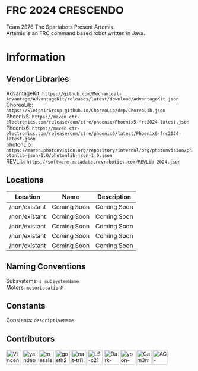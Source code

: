 # FRC 2024 CRESCENDO
Team 2976 The Spartabots Present Artemis. <br/>
Artemis is an FRC command based robot written in Java.
# Information
## Vendor Libraries
AdvantageKit: ```https://github.com/Mechanical-Advantage/AdvantageKit/releases/latest/download/AdvantageKit.json```<br/>
ChoreoLib: ```https://SleipnirGroup.github.io/ChoreoLib/dep/ChoreoLib.json```<br/>
Phoenix5: ```https://maven.ctr-electronics.com/release/com/ctre/phoenix/Phoenix5-frc2024-latest.json```<br/>
Phoenix6: ```https://maven.ctr-electronics.com/release/com/ctre/phoenix6/latest/Phoenix6-frc2024-latest.json```<br/>
photonLib: ```https://maven.photonvision.org/repository/internal/org/photonvision/photonlib-json/1.0/photonlib-json-1.0.json```<br/>
REVLib: ```https://software-metadata.revrobotics.com/REVLib-2024.json```<br/>
## Locations
| Location           | Name        | Description  |
|--------------------|-------------|--------------|
| /non/existant      | Coming Soon |  Coming Soon |
| /non/existant      | Coming Soon |  Coming Soon |
| /non/existant      | Coming Soon |  Coming Soon |
| /non/existant      | Coming Soon |  Coming Soon |
| /non/existant      | Coming Soon |  Coming Soon |

## Naming Conventions
Subsystems: ```s_subsystemName``` <br/>
Motors: ```motorLocationM```<br/>
## Constants
Constants: ```descriptiveName```
## Contributors

<a href="https://github.com/VincentShao32" target="_blank" title="VincentShao32"><img src="https://github.com/VincentShao32.png?size=40" height="40" width="40" alt="VincentShao32"/></a>
<a href="https://github.com/yandaboa" target="_blank" title="yandaboa"><img src="https://github.com/yandaboa.png?size=40" height="40" width="40" alt="yandaboa"/></a>
<a href="https://github.com/messier81porcupine" target="_blank" title="messier81porcupine"><img src="https://github.com/messier81porcupine.png?size=40" height="40" width="40" alt="messier81porcupine"/></a>
<a href="https://github.com/goeth25" target="_blank" title="goeth25"><img src="https://github.com/goeth25.png?size=40" height="40" width="40" alt="goeth25"/></a>
<a href="https://github.com/nat-tri1" target="_blank" title="nat-tri1"><img src="https://github.com/nat-tri1.png?size=40" height="40" width="40" alt="nat-tri1"/></a>
<a href="https://github.com/LS-x21" target="_blank" title="LS-x21"><img src="https://github.com/LS-x21.png?size=40" height="40" width="40" alt="LS-x21"/></a>
<a href="https://github.com/Dark-IsHere" target="_blank" title="Dark-IsHere"><img src="https://github.com/Dark-IsHere.png?size=40" height="40" width="40" alt="Dark-IsHere"/></a>
<a href="https://github.com/yoon-dave" target="_blank" title="yoon-dave"><img src="https://github.com/yoon-dave.png?size=40" height="40" width="40" alt="yoon-dave"/></a>
<a href="https://github.com/Gam3rrXD" target="_blank" title="Gam3rr"><img src="https://github.com/Gam3rrXD.png?size=40" height="40" width="40" alt="Gam3rrXD"/></a>
<a href="https://github.com/AG-Coding" target="_blank" title="AG-Coding"><img src="https://github.com/AG-Coding.png?size=40" height="40" width="40" alt="AG-Coding"/></a>
